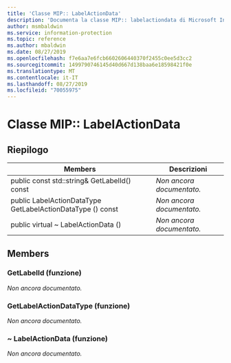 ```yaml
---
title: 'Classe MIP:: LabelActionData'
description: 'Documenta la classe MIP:: labelactiondata di Microsoft Information Protection (MIP) SDK.'
author: msmbaldwin
ms.service: information-protection
ms.topic: reference
ms.author: mbaldwin
ms.date: 08/27/2019
ms.openlocfilehash: f7e6aa7e6fcb6602606440370f2455c0ee5d3cc2
ms.sourcegitcommit: 1499790746145d40d667d138baa6e18598421f0e
ms.translationtype: MT
ms.contentlocale: it-IT
ms.lasthandoff: 08/27/2019
ms.locfileid: "70055975"
---
```

# <a name="class-miplabelactiondata"></a>Classe MIP:: LabelActionData 
  
## <a name="summary"></a>Riepilogo
 Members                        | Descrizioni                                
--------------------------------|---------------------------------------------
public const std::string& GetLabelId() const  | _Non ancora documentato._
public LabelActionDataType GetLabelActionDataType () const  | _Non ancora documentato._
public virtual ~ LabelActionData ()  | _Non ancora documentato._
  
## <a name="members"></a>Members
  
### <a name="getlabelid-function"></a>GetLabelId (funzione)
_Non ancora documentato._

  
### <a name="getlabelactiondatatype-function"></a>GetLabelActionDataType (funzione)
_Non ancora documentato._

  
### <a name="labelactiondata-function"></a>~ LabelActionData (funzione)
_Non ancora documentato._
